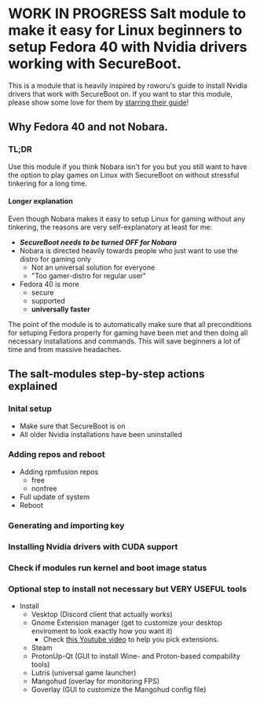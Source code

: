# WORK IN PROGRESS Salt module to make it easy for Linux beginners to setup Fedora 40 with Nvidia drivers working with SecureBoot.

This is a module that is heavily inspired by roworu's guide to install Nvidia drivers that work with SecureBoot on. If you want to star this module, please show some love for them by [starring their guide](https://github.com/roworu/nvidia-fedora-secureboot)!

## Why Fedora 40 and not Nobara.

### TL;DR

Use this module if you think Nobara isn't for you but you still want to have the option to play games on Linux with SecureBoot on without stressful tinkering for a long time. 

#### Longer explanation

Even though Nobara makes it easy to setup Linux for gaming without any tinkering, the reasons are very self-explanatory at least for me:

- ***SecureBoot needs to be turned OFF for Nobara***
- Nobara is directed heavily towards people who just want to use the distro for gaming only
  - Not an universal solution for everyone
  - "Too gamer-distro for regular user"
- Fedora 40 is more
  - secure
  - supported
  - **universally faster**

The point of the module is to automatically make sure that all preconditions for setuping Fedora properly for gaming have been met and then doing all necessary installations and commands.
This will save beginners a lot of time and from massive headaches.

## The salt-modules step-by-step actions explained

### Inital setup

- Make sure that SecureBoot is on
- All older Nvidia installations have been uninstalled

### Adding repos and reboot

- Adding rpmfusion repos
  - free
  - nonfree
- Full update of system
- Reboot

### Generating and importing key



### Installing Nvidia drivers with CUDA support



### Check if modules run kernel and boot image status



### Optional step to install not necessary but VERY USEFUL tools

- Install
  - Vesktop (Discord client that actually works)
  - Gnome Extension manager (get to customize your desktop enviroment to look exactly how you want it)
    - Check [this Youtube video](https://www.youtube.com/watch?v=AE1-W2bMVEs) to help you pick extensions.
  - Steam
  - ProtonUp-Qt (GUI to install Wine- and Proton-based compability tools)
  - Lutris (universal game launcher)
  - Mangohud (overlay for monitoring FPS)
  - Goverlay (GUI to customize the Mangohud config file)







